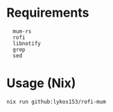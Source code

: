 # Requirements
```
  mum-rs
  rofi
  libnotify
  grep
  sed
```
# Usage (Nix)
`nix run github:lykos153/rofi-mum`
